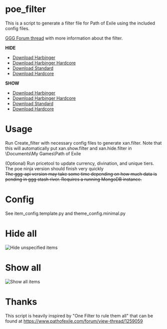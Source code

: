 # poe_filter

This is a script to generate a filter file for Path of Exile using the included config files.

[GGG Forum thread](https://www.pathofexile.com/forum/view-thread/1721195) with more information about the filter.

**HIDE**
* [Download Harbinger](xan.t.hide.filter?raw=true)
* [Download Harbinger Hardcore](xan.thc.hide.filter?raw=true)
* [Download Standard](xan.st.hide.filter?raw=true)
* [Download Hardcore](xan.hc.hide.filter?raw=true)

**SHOW**
* [Download Harbinger](xan.t.show.filter?raw=true)
* [Download Harbinger Hardcore](xan.thc.show.filter?raw=true)
* [Download Standard](xan.s.show.filter?raw=true)
* [Download Hardcore](xan.hc.show.filter?raw=true)

Usage
=====
Run Create_filter with necessary config files to generate xan.filter.  Note that this will automatically put xan.show.filter and xan.hide.filter in <relative path>\Documents\My Games\Path of Exile

(Optional) Run pricetool to update currency, divination, and unique tiers.  
The poe ninja version should finish very quickly  
~~The ggg-api version may take some time depending on how much data is pending in ggg stash river.  Requires a running MongoDB instance.~~

Config
======
See item_config.template.py and theme_config.minimal.py

Hide all
========
![Hide unspecified items](https://i.imgur.com/7Y8tzsz.jpg "Hide")

Show all
========
![Show all items](https://i.imgur.com/HP8IT0p.jpg "Show")

Thanks
======
This script is heavily inspired by "One Filter to rule them all" that can be found at https://www.pathofexile.com/forum/view-thread/1259059
